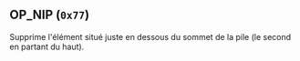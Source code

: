 ## OP_NIP (`0x77`)

Supprime l'élément situé juste en dessous du sommet de la pile (le second en partant du haut).

